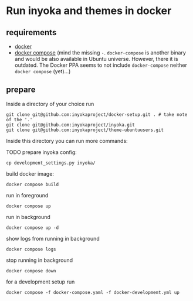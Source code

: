 Run inyoka and themes in docker
============================

requirements
-------------

 * [docker](https://docs.docker.com/install/linux/docker-ce/ubuntu)
 * [docker compose](https://docs.docker.com/compose/cli-command/#install-on-linux) (mind the missing `-`. `docker-compose` is another binary and would be also available in Ubuntu universe. However, there it is outdated. The Docker PPA seems to not include `docker-compose` neither `docker compose` (yet)...)

prepare
-------

Inside a directory of your choice run
```
git clone git@github.com:inyokaproject/docker-setup.git . # take note of the '.'
git clone git@github.com:inyokaproject/inyoka.git
git clone git@github.com:inyokaproject/theme-ubuntuusers.git
```

Inside this directory you can run more commands:

TODO
prepare inyoka config:

```cp development_settings.py inyoka/```

build docker image:

```docker compose build```

run in foreground

```docker compose up```

run in background

```docker compose up -d```

show logs from running in background

```docker compose logs```

stop running in background

```docker compose down```


for a development setup run

```docker compose -f docker-compose.yaml -f docker-development.yml up```

